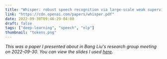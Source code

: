 ```yaml
---
title: "Whisper: robust speech recognition via large-scale weak supervision"
link: "https://cdn.openai.com/papers/whisper.pdf"
date: 2022-09-30T09:46:29-04:00
draft: false
tags: ["deep-learning", "speech", "nlp"]
thumbnail: "tokens.png"
---
```


*This was a paper I presented about in Bang Liu's research group meeting on 2022-09-30. You can view the slides I used [here](https://docs.google.com/presentation/d/1bGjzq0f2KEh49F9eyaNYz_VNlEQVJW0HKR61d48Y9fs/edit?usp=sharing).*
